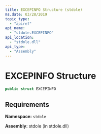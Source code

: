 ```yaml
---
title: EXCEPINFO Structure (stdole)
ms.date: 03/28/2019
topic_type:
  - "apiref"
api_name:
  - "stdole.EXCEPINFO"
api_location:
  - "stdole.dll"
api_type:
  - "Assembly"
---
```

# EXCEPINFO Structure

```csharp
public struct EXCEPINFO
```

## Requirements

**Namespace:** `stdole`

**Assembly:** stdole (in stdole.dll)

